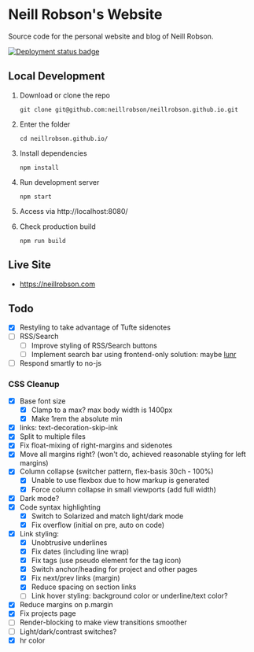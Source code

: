 # Neill Robson's Website

Source code for the personal website and blog of Neill Robson.

[![Deployment status badge](https://github.com/neillrobson/neillrobson.github.io/workflows/Publish%20Website/badge.svg)](https://github.com/neillrobson/neillrobson.github.io/actions)

## Local Development

1. Download or clone the repo

    ```
    git clone git@github.com:neillrobson/neillrobson.github.io.git
    ```

2. Enter the folder

    ```
    cd neillrobson.github.io/
    ```

3. Install dependencies

    ```
    npm install
    ```

4. Run development server

    ```
    npm start
    ```

5. Access via http://localhost:8080/

6. Check production build

    ```
    npm run build
    ```

## Live Site

-   https://neillrobson.com

## Todo

-   [x] Restyling to take advantage of Tufte sidenotes
-   [ ] RSS/Search
    -   [ ] Improve styling of RSS/Search buttons
    -   [ ] Implement search bar using frontend-only solution: maybe [lunr](https://lunrjs.com)
-   [ ] Respond smartly to no-js

### CSS Cleanup

- [x] Base font size
  - [x] Clamp to a max? max body width is 1400px
  - [x] Make 1rem the absolute min
- [x] links: text-decoration-skip-ink
- [x] Split to multiple files
- [x] Fix float-mixing of right-margins and sidenotes
- [x] Move all margins right? (won't do, achieved reasonable styling for left margins)
- [x] Column collapse (switcher pattern, flex-basis 30ch - 100%)
  - [x] Unable to use flexbox due to how markup is generated
  - [x] Force column collapse in small viewports (add full width)
- [x] Dark mode?
- [x] Code syntax highlighting
  - [x] Switch to Solarized and match light/dark mode
  - [x] Fix overflow (initial on pre, auto on code)
- [x] Link styling:
  - [x] Unobtrusive underlines
  - [x] Fix dates (including line wrap)
  - [x] Fix tags (use pseudo element for the tag icon)
  - [x] Switch anchor/heading for project and other pages
  - [x] Fix next/prev links (margin)
  - [x] Reduce spacing on section links
  - [ ] Link hover styling: background color or underline/text color?
- [x] Reduce margins on p.margin
- [x] Fix projects page
- [ ] Render-blocking to make view transitions smoother
- [ ] Light/dark/contrast switches?
- [x] hr color

